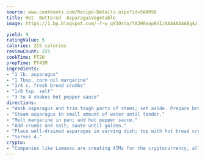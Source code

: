 ```yaml
---
source: www.cookbooks.com/Recipe-Details.aspx?id=504956
title: Hot  Buttered  AsparagusVegetable  
image: https://1.bp.blogspot.com/-f-w_qY3Osto/YA2H0aap8SI/AAAAAAAABg4/17myAO5s9b8JksYvWDXpYkaDlcY0g6k_gCLcBGAsYHQ/s296/3.png

yield: 9
ratingValue: 5
calories: 255 calories
reviewCount: 225
cookTime: PT2H
prepTime: PT43M
ingredients:
- "1 lb. asparagus"
- "1 Tbsp. corn oil margarine"
- "1/4 c. fresh bread crumbs"
- "1/8 tsp. salt"
- "3 to 4 shakes hot pepper sauce"
directions:
- "Wash asparagus and trim tough parts of stems; set aside. Prepare bread crumbs; put in blender or food processor to make fine crumbs."
- "Steam asparagus in small amount of water until tender."
- "Melt margarine in pan; add hot pepper sauce."
- "Add crumbs and salt; saute until golden."
- "Place well-drained asparagus in serving dish; top with hot bread crumbs."
- "Serves 4."
crypto:
- "Companies like Lamassu are creating ATMs for the cryptocurrency, allowing you to scan your Bitcoin QR code, enter your cash, and buy bitcoin with the push of a button."
---
```

